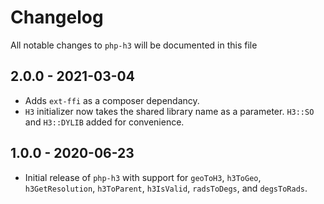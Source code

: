 # Changelog

All notable changes to `php-h3` will be documented in this file

## 2.0.0 - 2021-03-04

- Adds `ext-ffi` as a composer dependancy.
- `H3` initializer now takes the shared library name as a parameter. `H3::SO` and `H3::DYLIB` added for convenience.

## 1.0.0 - 2020-06-23

- Initial release of `php-h3` with support for `geoToH3`, `h3ToGeo`, `h3GetResolution`, `h3ToParent`, `h3IsValid`, `radsToDegs`, and `degsToRads`.
